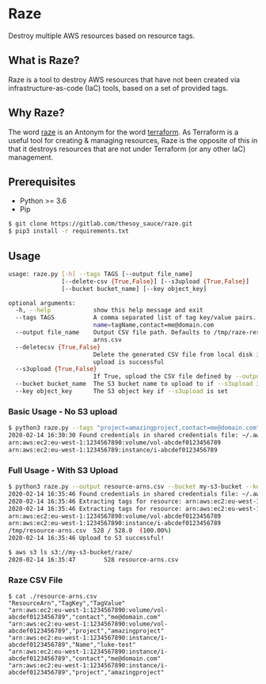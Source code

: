 # Raze

Destroy multiple AWS resources based on resource tags.

## What is Raze?

Raze is a tool to destroy AWS resources that have not been created via infrastructure-as-code (IaC) tools, based on a set of provided tags.

## Why Raze?

The word [raze](https://dictionary.cambridge.org/dictionary/english/raze) is an Antonym for the word [terraform](https://dictionary.cambridge.org/dictionary/english/terraform). As Terraform is a useful tool for creating & managing resources, Raze is the opposite of this in that it destroys resources that are not under Terraform (or any other IaC) management.

## Prerequisites

* Python >= 3.6
* Pip

```bash
$ git clone https://gitlab.com/thesoy_sauce/raze.git
$ pip3 install -r requirements.txt
```

## Usage

```bash
usage: raze.py [-h] --tags TAGS [--output file_name]
               [--delete-csv {True,False}] [--s3upload {True,False}]
               [--bucket bucket_name] [--key object_key]

optional arguments:
  -h, --help            show this help message and exit
  --tags TAGS           A comma separated list of tag key/value pairs. E.g.
                        name=tagName,contact=me@domain.com
  --output file_name    Output CSV file path. Defaults to /tmp/raze-resource-
                        arns.csv
  --deletecsv {True,False}
                        Delete the generated CSV file from local disk if S3
                        upload is successful
  --s3upload {True,False}
                        If True, upload the CSV file defined by --output to S3
  --bucket bucket_name  The S3 bucket name to upload to if --s3upload is set
  --key object_key      The S3 object key if --s3upload is set
```

### Basic Usage - No S3 upload
```bash
$ python3 raze.py --tags "project=amazingproject,contact=me@domain.com"
2020-02-14 16:30:30 Found credentials in shared credentials file: ~/.aws/credentials
arn:aws:ec2:eu-west-1:1234567890:volume/vol-abcdef0123456789
arn:aws:ec2:eu-west-1:123456789:instance/i-abcdef0123456789
```

### Full Usage - With S3 Upload

```bash
$ python3 raze.py --output resource-arns.csv --bucket my-s3-bucket --key raze/resource-arns.csv --tags "project=amazingproject,contact=me@domain.com"
2020-02-14 16:35:46 Found credentials in shared credentials file: ~/.aws/credentials
2020-02-14 16:35:46 Extracting tags for resource: arn:aws:ec2:eu-west-1:1234567890:volume/vol-abcdef0123456789
2020-02-14 16:35:46 Extracting tags for resource: arn:aws:ec2:eu-west-1:1234567890:instance/i-abcdef0123456789
arn:aws:ec2:eu-west-1:1234567890:volume/vol-abcdef0123456789
arn:aws:ec2:eu-west-1:1234567890:instance/i-abcdef0123456789
/tmp/resource-arns.csv  528 / 528.0  (100.00%)
2020-02-14 16:35:46 Upload to S3 successful!

$ aws s3 ls s3://my-s3-bucket/raze/
2020-02-14 16:35:47        528 resource-arns.csv
```

### Raze CSV File

```text
$ cat ./resource-arns.csv
"ResourceArn","TagKey","TagValue"
"arn:aws:ec2:eu-west-1:1234567890:volume/vol-abcdef0123456789","contact","me@domain.com"
"arn:aws:ec2:eu-west-1:1234567890:volume/vol-abcdef0123456789","project","amazingproject"
"arn:aws:ec2:eu-west-1:1234567890:instance/i-abcdef0123456789","Name","luke-test"
"arn:aws:ec2:eu-west-1:1234567890:instance/i-abcdef0123456789","contact","me@domain.com"
"arn:aws:ec2:eu-west-1:1234567890:instance/i-abcdef0123456789","project","amazingproject"
```
